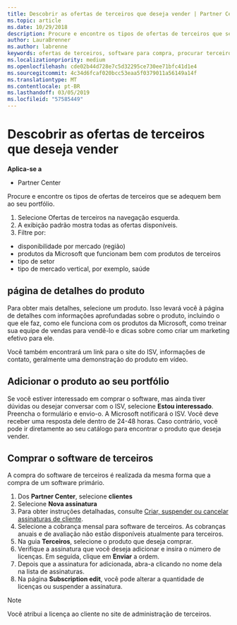 ```yaml
---
title: Descobrir as ofertas de terceiros que deseja vender | Partner Center
ms.topic: article
ms.date: 10/29/2018
description: Procure e encontre os tipos de ofertas de terceiros que se adequem bem ao seu portfólio.
author: LauraBrenner
ms.author: labrenne
keywords: ofertas de terceiros, software para compra, procurar terceiros
ms.localizationpriority: medium
ms.openlocfilehash: cde02b44d728e7c5d32295ce730ee71bfc41d1e4
ms.sourcegitcommit: 4c34d6fcaf020bcc53eaa5f0379011a56149a14f
ms.translationtype: MT
ms.contentlocale: pt-BR
ms.lasthandoff: 03/05/2019
ms.locfileid: "57585449"
---
```

# <a name="discover-the-third-party-offers-you-want-to-sell"></a>Descobrir as ofertas de terceiros que deseja vender

**Aplica-se a**

-  Partner Center

Procure e encontre os tipos de ofertas de terceiros que se adequem bem ao seu portfólio. 

1.  Selecione Ofertas de terceiros na navegação esquerda. 
2.  A exibição padrão mostra todas as ofertas disponíveis. 
3.  Filtre por:

- disponibilidade por mercado (região)
- produtos da Microsoft que funcionam bem com produtos de terceiros
- tipo de setor
- tipo de mercado vertical, por exemplo, saúde

## <a name="the-product-details-page"></a>página de detalhes do produto

Para obter mais detalhes, selecione um produto. Isso levará você à página de detalhes com informações aprofundadas sobre o produto, incluindo o que ele faz, como ele funciona com os produtos da Microsoft, como treinar sua equipe de vendas para vendê-lo e dicas sobre como criar um marketing efetivo para ele. 

Você também encontrará um link para o site do ISV, informações de contato, geralmente uma demonstração do produto em vídeo. 

## <a name="add-the-product-to-your-portfolio"></a>Adicionar o produto ao seu portfólio

Se você estiver interessado em comprar o software, mas ainda tiver dúvidas ou desejar conversar com o ISV, selecione **Estou interessado**. Preencha o formulário e envio-o. A Microsoft notificará o ISV. Você deve receber uma resposta dele dentro de 24-48 horas. Caso contrário, você pode ir diretamente ao seu catálogo para encontrar o produto que deseja vender.

## <a name="purchase-the-third-party-software"></a>Comprar o software de terceiros

A compra do software de terceiros é realizada da mesma forma que a compra de um software primário. 

1. Dos **Partner Center**, selecione **clientes**
2. Selecione **Nova assinatura**
3. Para obter instruções detalhadas, consulte [Criar, suspender ou cancelar assinaturas de cliente](create-a-new-subscription.md).
4.  Selecione a cobrança mensal para software de terceiros. As cobranças anuais e de avaliação não estão disponíveis atualmente para terceiros.
5.  Na guia **Terceiros**, selecione o produto que deseja comprar.
6.  Verifique a assinatura que você deseja adicionar e insira o número de licenças. Em seguida, clique em **Enviar** a ordem.
7.  Depois que a assinatura for adicionada, abra-a clicando no nome dela na lista de assinaturas. 
8.  Na página **Subscription edit**, você pode alterar a quantidade de licenças ou suspender a assinatura.

> [!NOTE]  
>  Você atribui a licença ao cliente no site de administração de terceiros.

    


